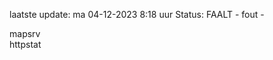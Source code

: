 laatste update: 
ma 04-12-2023  8:18   uur 
Status: FAALT - fout - 
<div class="service R">mapsrv</div><div class="service G">httpstat</div>